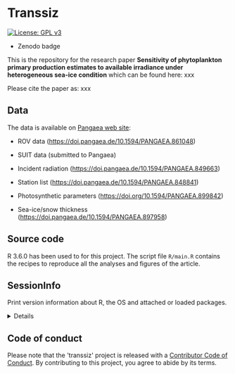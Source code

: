 # Transsiz

[![License: GPL v3](https://img.shields.io/badge/License-GPLv3-blue.svg)](https://www.gnu.org/licenses/gpl-3.0)

- Zenodo badge

This is the repository for the research paper **Sensitivity of phytoplankton primary production estimates to available irradiance under heterogeneous sea-ice condition** which can be found here: xxx

Please cite the paper as: xxx

## Data

The data is available on [Pangaea web site](https://www.pangaea.de/):

- ROV data (https://doi.pangaea.de/10.1594/PANGAEA.861048)

- SUIT data (submitted to Pangaea)

- Incident radiation (https://doi.pangaea.de/10.1594/PANGAEA.849663)

- Station list (https://doi.pangaea.de/10.1594/PANGAEA.848841)

- Photosynthetic parameters (https://doi.org/10.1594/PANGAEA.899842)

- Sea-ice/snow thickness (https://doi.pangaea.de/10.1594/PANGAEA.897958)

## Source code

R 3.6.0 has been used to for this project. The script file `R/main.R` contains the recipes to reproduce all the analyses and figures of the article.

## SessionInfo

Print version information about R, the OS and attached or loaded packages.

<details>

```r
> sessionInfo()
R version 3.6.0 (2019-04-26)
Platform: x86_64-pc-linux-gnu (64-bit)
Running under: Linux Mint 19.1

Matrix products: default
BLAS:   /usr/lib/x86_64-linux-gnu/openblas/libblas.so.3
LAPACK: /usr/lib/x86_64-linux-gnu/libopenblasp-r0.2.20.so

locale:
 [1] LC_CTYPE=en_CA.UTF-8       LC_NUMERIC=C               LC_TIME=en_CA.UTF-8        LC_COLLATE=en_CA.UTF-8     LC_MONETARY=en_CA.UTF-8   
 [6] LC_MESSAGES=en_CA.UTF-8    LC_PAPER=en_CA.UTF-8       LC_NAME=C                  LC_ADDRESS=C               LC_TELEPHONE=C            
[11] LC_MEASUREMENT=en_CA.UTF-8 LC_IDENTIFICATION=C       

attached base packages:
[1] parallel  stats     graphics  grDevices utils     datasets  methods   base     

other attached packages:
 [1] xtable_1.8-2          pbmcapply_1.4.1       data.table_1.12.2     furrr_0.1.0.9002      future_1.12.0         readxl_1.3.1          multidplyr_0.0.0.9000
 [8] sf_0.7-4              extrafont_0.17        feather_0.3.3         forcats_0.4.0         stringr_1.4.0         dplyr_0.8.0.1         purrr_0.3.2          
[15] readr_1.3.1           tidyr_0.8.3.9000      tibble_2.1.1          ggplot2_3.1.1         tidyverse_1.2.1       MASS_7.3-51.1        

loaded via a namespace (and not attached):
 [1] nlme_3.1-139       fs_1.3.1           usethis_1.5.0      lubridate_1.7.4    devtools_2.0.2     httr_1.4.0         rprojroot_1.3-2    tools_3.6.0       
 [9] backports_1.1.4    R6_2.4.0           KernSmooth_2.23-15 DBI_1.0.0          lazyeval_0.2.2     colorspace_1.4-1   withr_2.1.2        tidyselect_0.2.5  
[17] prettyunits_1.0.2  processx_3.3.1     curl_3.3           compiler_3.6.0     git2r_0.24.0       extrafontdb_1.0    cli_1.1.0          rvest_0.3.3       
[25] xml2_1.2.0         desc_1.2.0         scales_1.0.0       classInt_0.3-3     callr_3.2.0        digest_0.6.18      rmarkdown_1.12     pkgconfig_2.0.2   
[33] htmltools_0.3.6    sessioninfo_1.1.1  styler_1.1.1       rlang_0.3.4.9003   rstudioapi_0.10    generics_0.0.2     jsonlite_1.6       magrittr_1.5      
[41] Rcpp_1.0.1         munsell_0.5.0      clipr_0.6.0        stringi_1.4.3      yaml_2.2.0         pkgbuild_1.0.2     plyr_1.8.4         grid_3.6.0        
[49] listenv_0.7.0      crayon_1.3.4       lattice_0.20-38    haven_2.1.0        hms_0.4.2          zeallot_0.1.0      knitr_1.22         ps_1.3.0          
[57] pillar_1.3.1       datapasta_3.0.0    pkgload_1.0.2      codetools_0.2-16   clisymbols_1.2.0   glue_1.3.1         packrat_0.5.0      evaluate_0.13     
[65] remotes_2.0.2      modelr_0.1.4       vctrs_0.1.0.9003   testthat_2.1.1     Rttf2pt1_1.3.7     cellranger_1.1.0   gtable_0.3.0       rematch2_2.0.1    
[73] assertthat_0.2.1   xfun_0.6           broom_0.5.2        e1071_1.7-1        class_7.3-15       tinytex_0.12       memoise_1.1.0      units_0.6-3       
[81] globals_0.12.4     here_0.1    
```
</details>

## Code of conduct

Please note that the 'transsiz' project is released with a [Contributor Code of Conduct](CODE_OF_CONDUCT.md). By contributing to this project, you agree to abide by its terms.